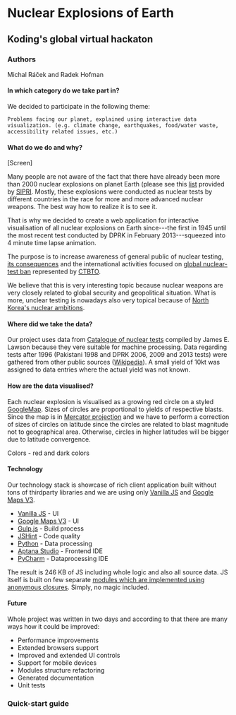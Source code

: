 # Nuclear Explosions of Earth

## Koding's global virtual hackaton

### Authors

Michal Ráček and Radek Hofman

#### In which category do we take part in?

We decided to participate in the following theme:

	Problems facing our planet, explained using interactive data visualization. (e.g. climate change, earthquakes, food/water waste, accessibility related issues, etc.)
	
#### What do we do and why?

[Screen]

Many people are not aware of the fact that there have already been more than 2000 nuclear
explosions on planet Earth (please see this [list](http://www.sipri.org/yearbook/2007/files/SIPRIYB0712B.pdf) provided by [SIPRI](http://www.sipri.org/). Mostly, these explosions were conducted as nuclear tests by different countries in the race for more and more advanced nuclear weapons. The best way how to realize it is to see it.
       
That is why we decided to create a web application for interactive visualisation of all nuclear explosions on Earth since---the first in 1945 until the most recent test conducted by DPRK in February 2013---squeezed into 4 minute time lapse animation. 
                            
The purpose is to increase awareness of general public of nuclear testing, [its consequences](http://www.ctbto.org/nuclear-testing/the-effects-of-nuclear-testing/general-overview-of-theeffects-of-nuclear-testing/) and the international activities focused on [global nuclear-test ban](http://en.wikipedia.org/wiki/Comprehensive_Nuclear-Test-Ban_Treaty)
represented by [CTBTO](http://ctbto.org/).

We believe that this is very interesting topic because nuclear weapons are very closely related to global security and geopolitical situation. What is more, unclear testing is nowadays also very topical because of [North Korea's nuclear ambitions](http://en.wikipedia.org/wiki/List_of_nuclear_weapons_tests_of_North_Korea). 

#### Where did we take the data?

Our project uses data from [Catalogue of nuclear tests](http://nuclearweaponarchive.org/Library/Catalog) compiled by James E. Lawson because they vere suitable for machine processing.
Data regarding tests after 1996 (Pakistani 1998 and DPRK 2006, 2009 and 2013 tests) were gathered from other public sources ([Wikipedia](http://wikipedia.org)). A small yield of 10kt was assigned to data entries where the actual yield was not known. 

#### How are the data visualised?
Each nuclear explosion is visualised as a growing red circle on a styled [GoogleMap](https://www.google.cz/maps?source=tldsi&hl=en). Sizes of circles are proportional to yields of respective blasts. Since the map is in [Mercator projection](http://en.wikipedia.org/wiki/Mercator_projection) and we have to perform a correction of sizes of circles on latitude since the circles are related to blast magnitude not to geographical area. Otherwise, circles in higher latitudes will be bigger due to latitude convergence.

Colors - red and dark colors

####  Technology
Our technology stack is showcase of rich client application built without tons of thirdparty libraries and we are using only [Vanilla JS](http://vanilla-js.com/) and [Google Maps V3](https://developers.google.com/maps/documentation/javascript/reference).

- [Vanilla JS](http://vanilla-js.com/) - UI
- [Google Maps V3](https://developers.google.com/maps/documentation/javascript/reference) - UI
- [Gulp.js](http://gulpjs.com/) - Build process
- [JSHint](http://jshint.com/) - Code quality
- [Python](https://www.python.org/) - Data processing
- [Aptana Studio](http://www.aptana.com/index.html) - Frontend IDE
- [PyCharm](https://www.jetbrains.com/pycharm/) - Dataprocessing IDE

The result is 246 KB of JS including whole logic and also all source data. JS itself is built on few separate [modules which are implemented using anonymous closures](http://www.adequatelygood.com/JavaScript-Module-Pattern-In-Depth.html). Simply, no magic included.

####  Future
Whole project was written in two days and according to that there are many ways how it could be improved:

- Performance improvements
- Extended browsers support
- Improved and extended UI controls
- Support for mobile devices
- Modules structure refactoring
- Generated documentation
- Unit tests

### Quick-start guide
